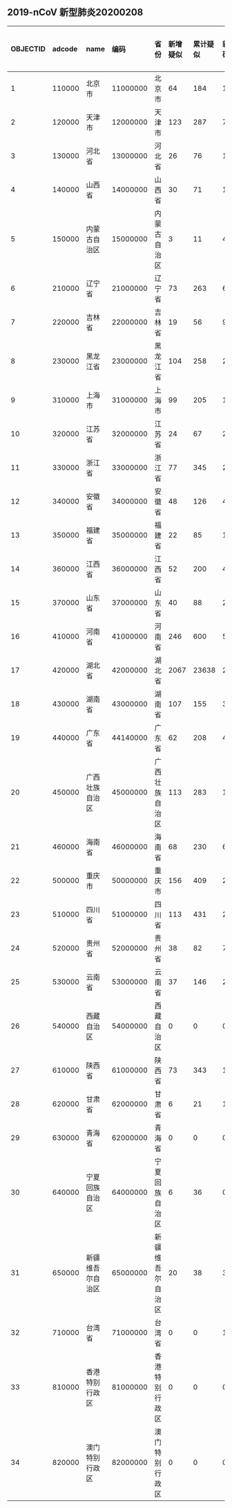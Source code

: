 ## 2019-nCoV 新型肺炎20200208
|OBJECTID|adcode|name|编码|省份|新增疑似|累计疑似|新增确诊|累计确诊|新增死亡|累计死亡|type1|type2|Shape_Length|Shape_Area||:---|:---|:---|:---|:---|:---|:---|:---|:---|:---|:---|:---|:---|:---|:---||1|110000|北京市|11000000|北京市|64|184|11|326|0|2|None|None|7.791988055957414|1.7391013439945038||2|120000|天津市|12000000|天津市|123|287|7|88|0|1|None|None|6.56761331170688|1.2798090601840222||3|130000|河北省|13000000|河北省|26|76|11|206|1|2|None|None|43.05924937022302|19.75568856485794||4|140000|山西省|14000000|山西省|30|71|12|115|0|0|None|None|22.739040243042034|15.989232281120122||5|150000|内蒙古自治区|15000000|内蒙古自治区|3|11|4|54|0|0|None|None|129.04214063312202|128.8856826351968||6|210000|辽宁省|21000000|辽宁省|73|263|6|105|0|0|None|None|28.924995398408235|15.880823107873054||7|220000|吉林省|22000000|吉林省|19|56|9|78|0|1|None|None|36.19528641305088|21.31945845723598||8|230000|黑龙江省|23000000|黑龙江省|104|258|26|307|1|6|None|None|63.587145575516494|54.6714001263124||9|310000|上海市|31000000|上海市|99|205|11|292|0|1|None|None|6.50718040506812|0.7291148367789883||10|320000|江苏省|32000000|江苏省|24|67|29|468|0|0|None|None|23.1597384105639|10.006161827735294||11|330000|浙江省|33000000|浙江省|77|345|27|1075|0|0|None|None|21.650717661964322|9.855202993482473||12|340000|安徽省|34000000|安徽省|48|126|46|779|1|1|None|None|26.298905816178067|13.350318977264505||13|350000|福建省|35000000|福建省|22|85|11|250|0|0|None|None|24.98990269504824|11.221573071393916||14|360000|江西省|36000000|江西省|52|200|42|740|0|0|None|None|24.428570394270007|15.271025546749568||15|370000|山东省|37000000|山东省|40|88|28|435|1|1|None|None|28.185542681962506|15.803268558395285||16|410000|河南省|41000000|河南省|246|600|53|1033|2|6|None|None|27.37052248229922|16.131381088163995||17|420000|湖北省|42000000|湖北省|2067|23638|2147|27100|81|780|None|None|31.28070211636066|17.58445001878153||18|430000|湖南省|43000000|湖南省|107|155|35|838|1|1|None|None|31.661880230200726|19.36849652528964||19|440000|广东省|44140000|广东省|62|208|45|1120|0|1|None|None|34.38159706854542|15.985167543602977||20|450000|广西壮族自治区|45000000|广西壮族自治区|113|283|12|195|1|1|None|None|31.035656040794393|21.04853302763118||21|460000|海南省|46000000|海南省|68|230|6|128|0|2|None|None|14.93261544529402|3.3859270432704545||22|500000|重庆市|50000000|重庆市|156|409|20|446|0|2|None|None|23.74482738849844|7.709646471318434||23|510000|四川省|51000000|四川省|113|431|23|386|0|1|None|None|53.68580421259556|45.76975667724359||24|520000|贵州省|52000000|贵州省|38|82|7|96|0|1|None|None|29.749737997890787|16.001778809586497||25|530000|云南省|53000000|云南省|37|146|2|140|0|0|None|None|51.4550868367449|34.27715852268181||26|540000|西藏自治区|54000000|西藏自治区|0|0|0|1|0|0|None|None|70.65248729867406|114.22635582941024||27|610000|陕西省|61000000|陕西省|73|343|13|208|0|0|None|None|35.42429538779733|20.385755736771078||28|620000|甘肃省|62000000|甘肃省|6|21|10|81|0|1|None|None|74.55372891928658|43.65255526142007||29|630000|青海省|62000000|青海省|0|0|0|18|0|0|None|None|56.96203279850042|69.39847930769355||30|640000|宁夏回族自治区|64000000|宁夏回族自治区|6|36|0|45|0|0|None|None|16.537998028984457|5.288977125681047||31|650000|新疆维吾尔自治区|65000000|新疆维吾尔自治区|20|38|3|45|0|0|None|None|80.72368260632543|175.10146009842805||32|710000|台湾省|71000000|台湾省|0|0|1|17|0|0|None|None|9.350549086097068|3.381774533788389||33|810000|香港特别行政区|81000000|香港特别行政区|0|0|0|26|0|1|None|None|1.9714110570471242|0.10906663857198397||34|820000|澳门特别行政区|82000000|澳门特别行政区|0|0|0|10|0|0|None|None|0.25348568866250076|0.0025663046660034097|